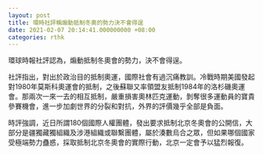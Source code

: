 ```yaml
---
layout: post
title: 環時社評稱煽動抵制冬奧的勢力決不會得逞
date: 2021-02-07 20:14:41.000000000 +08:00
categories: rthk
---
```


環球時報社評認為，煽動抵制冬奧會的勢力，決不會得逞。

社評指出，對出於政治目的抵制奧運，國際社會有過沉痛教訓。冷戰時期美國發起對1980年莫斯科奧運會的抵制，之後蘇聯又率領盟友抵制1984年的洛杉磯奧運會。那兩次一來一去的相互抵制，嚴重損害奧林匹克運動，剝奪很多運動員的寶貴參賽機會，進一步加劇世界的分裂和對抗，外界的評價幾乎全部是負面。

時評強調，近日所謂180個國際人權團體，發出要求抵制北京冬奧會的公開信，大部分是疆獨藏獨組織及涉港組織或聯繫團體，屬於湊數烏合之眾，但如果哪個國家受極端勢力蠱惑，採取抵制北京冬奧會的實際行動，北京一定會予以猛烈報復。
